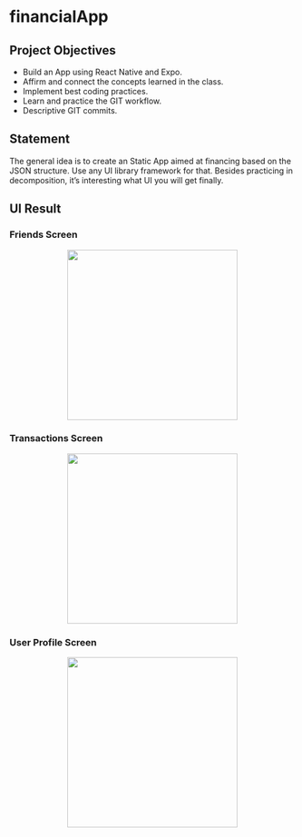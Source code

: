 # financialApp

## Project Objectives

-    Build an App using React Native and Expo.
-    Affirm and connect the concepts learned in the class.
-    Implement best coding practices.
-    Learn and practice the GIT workflow.
-    Descriptive GIT commits.

## Statement

The general idea is to create an Static App aimed at financing based on the JSON structure.
Use any UI library framework for that. Besides practicing in decomposition, it’s interesting what UI you will get finally.

## UI Result

### Friends Screen

<p align="center">
  <img height="300" src="https://raw.githubusercontent.com/xA6V5x/financialApp/main/src/assets/screensReadme/friendsScreen.png" />
</p>

### Transactions Screen

<p align="center">
  <img height="300" src="https://raw.githubusercontent.com/xA6V5x/financialApp/main/src/assets/screensReadme/transactionsScreen.png" />
</p>

### User Profile Screen

<p align="center">
  <img height="300" src="https://raw.githubusercontent.com/xA6V5x/financialApp/main/src/assets/screensReadme/profileScreen.png" />
</p>
